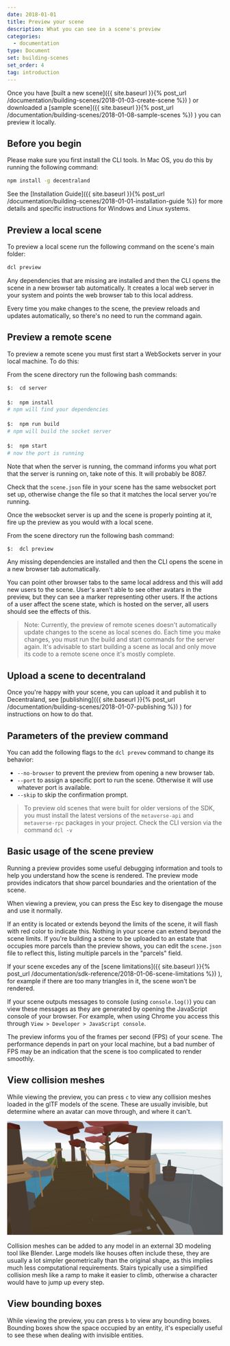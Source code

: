 ```yaml
---
date: 2018-01-01
title: Preview your scene
description: What you can see in a scene's preview
categories:
  - documentation
type: Document
set: building-scenes
set_order: 4
tag: introduction
---
```



Once you have [built a new scene]({{ site.baseurl }}{% post_url /documentation/building-scenes/2018-01-03-create-scene %}) ) or downloaded a [sample scene]({{ site.baseurl }}{% post_url /documentation/building-scenes/2018-01-08-sample-scenes %}) ) you can preview it locally.

## Before you begin

Please make sure you first install the CLI tools. In Mac OS, you do this by running the following command:

```bash
npm install -g decentraland
```

See the [Installation Guide]({{ site.baseurl }}{% post_url /documentation/building-scenes/2018-01-01-installation-guide %}) for more details and specific instructions for Windows and Linux systems.

## Preview a local scene

To preview a local scene run the following command on the scene's main folder:

```bash
dcl preview
```

Any dependencies that are missing are installed and then the CLI opens the scene in a new browser tab automatically. It creates a local web server in your system and points the web browser tab to this local address.

Every time you make changes to the scene, the preview reloads and updates automatically, so there's no need to run the command again.


## Preview a remote scene

To preview a remote scene you must first start a WebSockets server in your local machine. To do this:

From the scene directory run the following bash commands:

```bash
$:  cd server

$:  npm install
# npm will find your dependencies

$:  npm run build
# npm will build the socket server

$:  npm start
# now the port is running
```

Note that when the server is running, the command informs you what port that the server is running on, take note of this. It will probably be 8087. 

Check that the `scene.json` file in your scene has the same websocket port set up, otherwise change the file so that it matches the local server you're running. 

Once the websocket server is up and the scene is properly pointing at it, fire up the preview as you would with a local scene.

From the scene directory run the following bash command:

``` bash
$:  dcl preview
```
Any missing dependencies are installed and then the CLI opens the scene in a new browser tab automatically.

You can point other browser tabs to the same local address and this will add new users to the scene. User's aren't able to see other avatars in the preview, but they can see a marker representing other users. If the actions of a user affect the scene state, which is hosted on the server, all users should see the effects of this.

> Note: Currently, the preview of remote scenes doesn't automatically update changes to the scene as local scenes do. Each time you make changes, you must run the build and start commands for the server again. It's advisable to start building a scene as local and only move its code to a remote scene once it's mostly complete.

## Upload a scene to decentraland

Once you're happy with your scene, you can upload it and publish it to Decentraland, see [publishing]({{ site.baseurl }}{% post_url /documentation/building-scenes/2018-01-07-publishing %}) ) for instructions on how to do that.

## Parameters of the preview command


You can add the following flags to the `dcl prevew` command to change its behavior:

* `--no-browser` to prevent the preview from opening a new browser tab.
* `--port` to assign a specific port to run the scene. Otherwise it will use whatever port is available.
* `--skip` to skip the confirmation prompt.

> To preview old scenes that were built for older versions of the SDK, you must install the latest versions of the `metaverse-api` and `metaverse-rpc` packages in your project. Check the CLI version via the command `dcl -v`


## Basic usage of the scene preview

Running a preview provides some useful debugging information and tools to help you understand how the scene is rendered. The preview mode provides indicators that show parcel boundaries and the orientation of the scene.

When viewing a preview, you can press the Esc key to disengage the mouse and use it normally.

If an entity is located or extends beyond the limits of the scene, it will flash with red color to indicate this. Nothing in your scene can extend beyond the scene limits. If you're building a scene to be uploaded to an estate that occupies more parcels than the preview shows, you can edit the `scene.json` file to reflect this, listing multiple parcels in the "parcels" field.

If your scene excedes any of the [scene limitations]({{ site.baseurl }}{% post_url /documentation/sdk-reference/2018-01-06-scene-limitations %}) ), for example if there are too many triangles in it, the scene won't be rendered.

If your scene outputs messages to console (using `console.log()`) you can view these messages as they are generated by opening the JavaScript console of your browser. For example, when using Chrome you access this through `View > Developer > JavaScript console`.

The preview informs you of the frames per second (FPS) of your scene. The performance depends in part on your local machine, but a bad number of FPS may be an indication that the scene is too complicated to render smoothly.


## View collision meshes

While viewing the preview, you can press `c` to view any collision meshes loaded in the glTF models of the scene. These are usually invisible, but determine where an avatar can move through, and where it can't. 


![](/images/media/collision-meshes.png)

Collision meshes can be added to any model in an external 3D modeling tool like Blender. Large models like houses often include these, they are usually a lot simpler geometrically than the original shape, as this implies much less computational requirements. Stairs typically use a simplified collision mesh like a ramp to make it easier to climb, otherwise a character would have to jump up every step.


## View bounding boxes

While viewing the preview, you can press `b` to view any bounding boxes. Bounding boxes show the space occupied by an entity, it's especially useful to see these when dealing with invisible entities.



